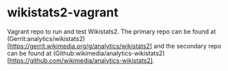 # wikistats2-vagrant

Vagrant repo to run and test Wikistats2. The primary repo can be found at (Gerrit:analytics/wikistats2)[https://gerrit.wikimedia.org/g/analytics/wikistats2] and the secondary repo can be found at (Github:wikimedia/analytics-wikistats2)[https://github.com/wikimedia/analytics-wikistats2].